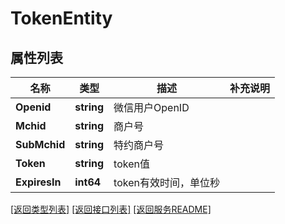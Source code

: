 # TokenEntity

## 属性列表

名称 | 类型 | 描述 | 补充说明
------------ | ------------- | ------------- | -------------
**Openid** | **string** | 微信用户OpenID | 
**Mchid** | **string** | 商户号 | 
**SubMchid** | **string** | 特约商户号 | 
**Token** | **string** | token值 | 
**ExpiresIn** | **int64** | token有效时间，单位秒 | 

[\[返回类型列表\]](README.md#类型列表)
[\[返回接口列表\]](README.md#接口列表)
[\[返回服务README\]](README.md)


